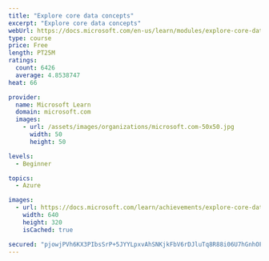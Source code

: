 ```yaml
---
title: "Explore core data concepts"
excerpt: "Explore core data concepts"
webUrl: https://docs.microsoft.com/en-us/learn/modules/explore-core-data-concepts/
type: course
price: Free
length: PT25M
ratings:
  count: 6426
  average: 4.8538747
heat: 66

provider:
  name: Microsoft Learn
  domain: microsoft.com
  images:
    - url: /assets/images/organizations/microsoft.com-50x50.jpg
      width: 50
      height: 50

levels:
  - Beginner

topics:
  - Azure

images:
  - url: https://docs.microsoft.com/learn/achievements/explore-core-data-concepts-social.png
    width: 640
    height: 320
    isCached: true

secured: "pjowjPVh6KX3PIbsSrP+5JYYLpxvAhSNKjkFbV6rDJluTq8R88i06U7hGnhOFU/hHkCLjYhVHrWHC3g2b/VCufDiCXX0YIv5PTOk4R604/Dm5m3FJuooNkNxqNcPOdyrLPNhPiW3NKO9D6+8Ds0ymGhPFAX6ZGRgzWnHuXMiPckNn6nBNbIRpM2l/7zVTBlAGSq+ojFTAQhhE+v5LK4RCv2tWw7d4Qq9Lcd9wxMdZjDVr5keWOjhz1fbarF06GEqfG2KhP2GeV/W1Y+bG7iAl3BD9Nd6o6Dq1LHfRPofBW577hjo05u5M0rBGBwP43UIMy0SwAOur+tLmw7mNuJhnH/wkifUU2+H4iMX7XwHPVKbyBeOfOYtw06wzP2bSxt+MXvvlkFLZrWiRfMJeqP0pOjyTsidqyjsxlmWNi3r63Y=;WbrnjqAEHQ0PQc3ADN82WQ=="
---
```



